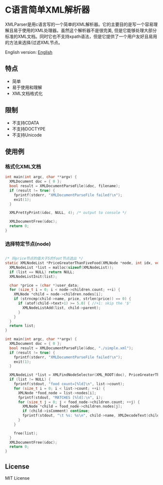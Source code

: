 # C语言简单XML解析器
XMLParser是用c语言写的一个简单的XML解析器。它的主要目的是写一个容易理解且易于使用的XML处理器。虽然这个解析器不是很完美, 但是它能够处理大部分标准的XML文档。同时它也不支持xpath语法，但是它提供了一个用户友好且易用的方法来选择/过滤XML节点。

English version: [English](README.md)
## 特点
- 简单
- 易于使用和理解
- XML文档格式化


## 限制
- 不支持CDATA
- 不支持DOCTYPE
- 不支持Unicode

## 使用例

### 格式化XML文档
```c
int main(int argc, char **argv) {
  XMLDocument doc = { 0 };
  bool result = XMLDocumentParseFile(&doc, filename);
  if (result != true) {
    fprintf(stderr, "XMLDocumentParseFile failed!\n");
    exit(1);
  }

  XMLPrettyPrint(&doc, NULL, 4); /* output to console */

  XMLDocumentFree(&doc);
  return 0;
}
```

### 选择特定节点(node)
```c

/* 将price节点的值大于5的foot节点选出 */
static XMLNodeList *PriceGreaterThanFiveFood(XMLNode *node, int idx, void *user_data) {
  XMLNodeList *list = malloc(sizeof(XMLNodeList));
  if (list == NULL) return NULL;
  XMLNodeListInit(list);

  char *price = (char *)user_data;
  for (size_t i = 0; i < node->children.count; ++i) {
    XMLNode *child = node->children.nodes[i];
    if (strncmp(child->name, price, strlen(price)) == 0) {
      if (atof(child->text+1) >= 5.0) { //+1: skip the '$'
        XMLNodeListAdd(list, child->parent);
      }
    }
  }
  return list;
}

int main(int argc, char **argv) {
  XMLDocument doc = { 0 };
  bool result = XMLDocumentParseFile(&doc, "./simple.xml");
  if (result != true) {
    fprintf(stderr, "XMLDocumentParseFile failed!\n");
    exit(1);
  }

  XMLNodeList *list = XMLFindNodeSelector(XML_ROOT(doc), PriceGreaterThanFiveFood, (void *)"price");
  if (list != NULL) {
    fprintf(stdout, "food count=[%ld]\n", list->count);
    for (size_t i = 0; i < list->count; ++i) {
      XMLNode *food_node = list->nodes[i];
      fprintf(stdout, "MATCHES [%ld]:\n", i);
      for (size_t j = 0; j < food_node->children.count; ++j) {
        XMLNode *child = food_node->children.nodes[j];
        if (child->isComment) continue;
        fprintf(stdout, "\t %s: %s\n", child->name, XMLDecodeText(child));
      }
    }

    free(list);
  }
  XMLDocumentFree(&doc);
  return 0;
}
```

## License
MIT License
